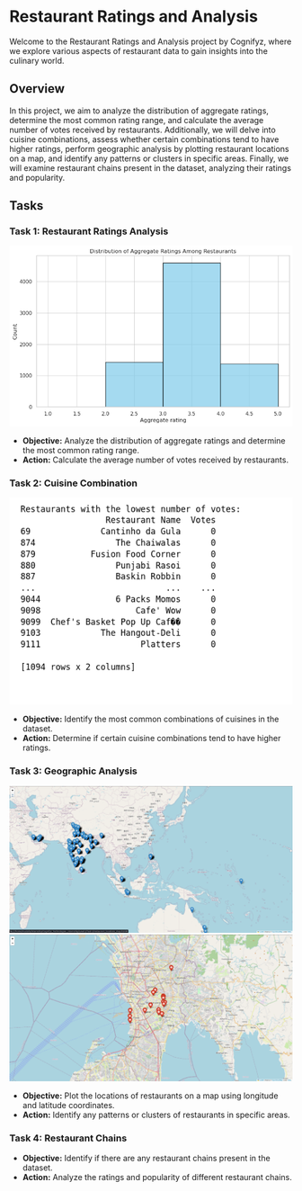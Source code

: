 # Restaurant Ratings and Analysis

Welcome to the Restaurant Ratings and Analysis project by Cognifyz, where we explore various aspects of restaurant data to gain insights into the culinary world.

## Overview

In this project, we aim to analyze the distribution of aggregate ratings, determine the most common rating range, and calculate the average number of votes received by restaurants. Additionally, we will delve into cuisine combinations, assess whether certain combinations tend to have higher ratings, perform geographic analysis by plotting restaurant locations on a map, and identify any patterns or clusters in specific areas. Finally, we will examine restaurant chains present in the dataset, analyzing their ratings and popularity.

## Tasks

### Task 1: Restaurant Ratings Analysis

![Task 1 Image](/Level%202/Task%201/assets/data1.png)

- **Objective:** Analyze the distribution of aggregate ratings and determine the most common rating range.
- **Action:** Calculate the average number of votes received by restaurants.

### Task 2: Cuisine Combination
![Task 1 Image](/Level%202/Task%202/assets/d1.png)
- **Objective:** Identify the most common combinations of cuisines in the dataset.
- **Action:** Determine if certain cuisine combinations tend to have higher ratings.

### Task 3: Geographic Analysis

![Task 3 Image](/Level%202/Task%203/assets/Screenshot%20from%202024-02-04%2014-44-37.png)
![Task 3 Image](/Level%202/Task%203/assets/Screenshot%20from%202024-02-04%2015-35-11.png)
- **Objective:** Plot the locations of restaurants on a map using longitude and latitude coordinates.
- **Action:** Identify any patterns or clusters of restaurants in specific areas.

### Task 4: Restaurant Chains
- **Objective:** Identify if there are any restaurant chains present in the dataset.
- **Action:** Analyze the ratings and popularity of different restaurant chains.
